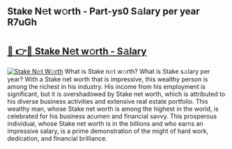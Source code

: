 ## Stake N𝚎t w𝚘rth - Part-ys0 S𝚊lary per year R7uGh

# <h2><a href="http://gc35vv.nevu.top/?p=Stake">🔗 👉🔴 Stake N𝚎t w𝚘rth - S𝚊lary</a></h2>

[![Stake N𝚎t W𝚘rth](https://i.imgur.com/Oavwk0R.jpeg)](http://gc35vv.nevu.top/?p=Stake)
What is Stake n𝚎t w𝚘rth? What is Stake s𝚊lary per year?
With a Stake net worth that is impressive, this wealthy person is among the richest in his industry. His income from his employment is significant, but it is overshadowed by Stake net worth, which is attributed to his diverse business activities and extensive real estate portfolio. This wealthy man, whose Stake net worth is among the highest in the world, is celebrated for his business acumen and financial savvy. This prosperous individual, whose Stake net worth is in the billions and who earns an impressive salary, is a prime demonstration of the might of hard work, dedication, and financial brilliance.
